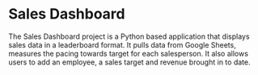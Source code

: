 # Sales Dashboard #

The Sales Dashboard project is a Python based application that displays sales data in a leaderboard format.
It pulls data from Google Sheets, measures the pacing towards target for each salesperson.
It also allows users to add an employee, a sales target and revenue brought in to date.

